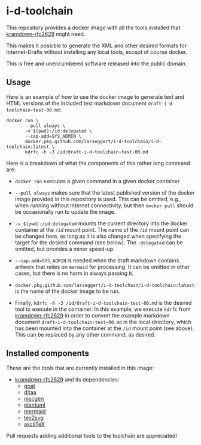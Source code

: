 # i-d-toolchain

This repository provides a docker image with all the tools installed that
[kramdown-rfc2629](https://github.com/cabo/kramdown-rfc2629) might need.

This makes it possible to generate the XML and other desired formats for
Internet-Drafts without installing any local tools, except of course docker.

This is free and unencumbered software released into the public domain.

## Usage

Here is an example of how to use the docker image to generate text and HTML
versions of the included test markdown document
`draft-i-d-toolchain-test-00.md`:
```
docker run \
       --pull always \
       -v $(pwd):/id:delegated \
       --cap-add=SYS_ADMIN \
       docker.pkg.github.com/larseggert/i-d-toolchain/i-d-toolchain:latest \
       kdrfc -h -3 /id/draft-i-d-toolchain-test-00.md
```

Here is a breakdown of what the components of this rather long command are:

* `docker run` executes a given command in a given docker container

* `--pull always` makes sure that the latest published version of the docker
  image provided in this repository is used. This can be omitted, e.g., when
  running without Internet connectivity, but then `docker pull` should be
  occasionally run to update the image.

* `-v $(pwd):/id:delegated` mounts the current directory into the docker
  container at the `/id` mount point. The name of the `/id` mount point can be
  changed here, as long as it is also changed when specifying the target for the
  desired command (see below). The `:delegated` can be omitted, but provides a
  minor speed-up.

* `--cap-add=SYS_ADMIN` is needed when the draft markdown contains artwork that
  relies on `mermaid` for processing. It can be omitted in other cases, but
  there is no harm in always passing it.

* `docker.pkg.github.com/larseggert/i-d-toolchain/i-d-toolchain:latest` is the
  name of the docker image to be run.

* Finally, `kdrfc -h -3 /id/draft-i-d-toolchain-test-00.md` is the desired tool
  to execute in the container. In this example, we execute `kdrfc` from
  [kramdown-rfc2629](https://github.com/cabo/kramdown-rfc2629) in order to
  convert the example markdown document `draft-i-d-toolchain-test-00.md` in the
  local directory, which has been mounted into the container at the `/id` mount
  point (see above). This can be replaced by any other command, as desired.

## Installed components

These are the tools that are currently installed in this image:

* [kramdown-rfc2629](https://github.com/cabo/kramdown-rfc2629) and its
  dependencies:
  * [goat](https://github.com/blampe/goat)
  * [ditaa](https://github.com/stathissideris/ditaa)
  * [mscgen](http://www.mcternan.me.uk/mscgen/)
  * [plantuml](https://plantuml.com)
  * [mermaid](https://github.com/mermaid-js/mermaid-cli)
  * [tex2svg](https://github.com/mathjax/mathjax-node-cli)
  * [asciiTeX](https://github.com/larseggert/asciiTeX)

Pull requests adding additional tools to the toolchain are appreciated!
